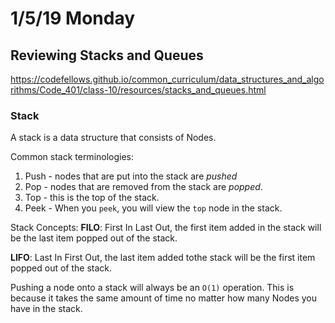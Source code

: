 # 1/5/19 Monday

## Reviewing Stacks and Queues 

https://codefellows.github.io/common_curriculum/data_structures_and_algorithms/Code_401/class-10/resources/stacks_and_queues.html

### Stack
A stack is a data structure that consists of Nodes. 

Common stack terminologies:
1. Push - nodes that are put into the stack are _pushed_
2. Pop - nodes that are removed from the stack are _popped_.
3. Top - this is the top of the stack.
4. Peek - When you `peek`, you will view the `top` node in the stack.

Stack Concepts:
**FILO**: First In Last Out, the first item added in the stack will be the last item popped out of the stack. 

**LIFO**: Last In First Out, the last item added tothe stack will be the first item popped out of the stack. 

Pushing a node onto a stack will always be an `O(1)` operation. This is because it takes the same amount of time no matter how many Nodes you have in the stack. 